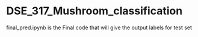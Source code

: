 # DSE_317_Mushroom_classification

final_pred.ipynb is the Final code that will give the output labels for test set

